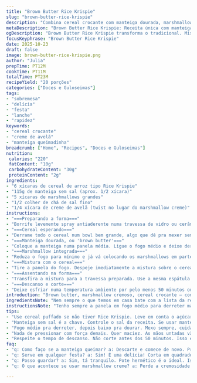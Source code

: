 ```yaml
---
title: "Brown Butter Rice Krispie"
slug: "brown-butter-rice-krispie"
description: "Combina cereal crocante com manteiga dourada, marshmallow e toque extra de creme de avelã. Técnica de manteiga queimadinha realça aroma, textura. Atenção redobrada no cozimento para evitar amargor. Receita com leve troca do creme original por algo mais encorpado, sabor diferente. Passos reorganizados para facilitar entendimento e evitar erros comuns. Uma pegada caseira, prática e saborosa, com dicas para ajustar conforme ingredientes disponíveis e condições da cozinha."
metaDescription: "Brown Butter Rice Krispie: Receita única com manteiga dourada e creme de avelã. Crocante e saborosa, a sobremesa perfeita para qualquer momento."
ogDescription: "Brown Butter Rice Krispie transforma o tradicional. Mistura crocante com doçura do creme de avelã. Delícia! Ideal para festinhas ou lanche."
focusKeyphrase: "Brown Butter Rice Krispie"
date: 2025-10-23
draft: false
image: brown-butter-rice-krispie.png
author: "Julia"
prepTime: PT12M
cookTime: PT11M
totalTime: PT23M
recipeYield: "20 porções"
categories: ["Doces e Guloseimas"]
tags:
- "sobremesa"
- "delícia"
- "festa"
- "lanche"
- "rapidez"
keywords:
- "cereal crocante"
- "creme de avelã"
- "manteiga queimadinha"
breadcrumb: ["Home", "Recipes", "Doces e Guloseimas"]
nutrition: 
 calories: "220"
 fatContent: "10g"
 carbohydrateContent: "30g"
 proteinContent: "2g"
ingredients:
- "6 xícaras de cereal de arroz tipo Rice Krispie"
- "115g de manteiga sem sal (aprox. 1/2 xícara)"
- "5 xícaras de marshmallows grandes"
- "1/2 colher de chá de sal fino"
- "1/4 xícara de creme de avelã (twist no lugar do marshmallow creme)"
instructions:
- "===Preparando a forma==="
- "Borrife levemente spray antiaderente numa travessa de vidro ou cerâmica 23x33cm. Assentar e separar, porque vai facilitar na hora de desenformar e evitar desespero grudando tudo."
- "===Cereal esperando==="
- "Derrame todo o cereal num bowl bem grande, algo que dê pra mexer sem derrubar. Reserva aí, que é a base crocante e leva tudo na mistura depois."
- "===Manteiga dourada, ou 'brown butter'==="
- "Coloque a manteiga numa panela média. Ligue o fogo médio e deixe derreter, mexa sempre. Assim que derreter, abaixe o fogo para o baixo e comece a mexer quase constantemente, raspando o fundo da panela com uma colher de silicone ou madeira. Vai criar uma espuminha cremosa e depois pequenos grãozinhos amarronzados no fundo. Isso é o leite queimando e aquele cheiro de castanha que invade a cozinha já dá pista do ponto certo — entre 3 a 6 minutos, fica pronto. Se escurecer muito rápido, fogo muito alto; apaga e recomeça. Atenção para não deixar queimar, porque vira amargo."
- "===Marshmallow integrada==="
- "Reduza o fogo para mínimo e já vá colocando os marshmallows em partes na panela. Fazendo aos poucos, eles derretem sem queimar. Agora o segredo: mexa muito bem até formar um creme liso todo combinado com a manteiga dourada. Adicione o sal e o creme de avelã. Mexa mais um pouco, vai parecer grudento mas vai incorporar. Se parecer difícil, paciência, continue mexendo que logo fica homogêneo."
- "===Mistura com o cereal==="
- "Tire a panela do fogo. Despeje imediatamente a mistura sobre o cereal que está no bowl. Use uma espátula de silicone para misturar delicadamente, cobrindo tudo sem esfarelar muito o cereal. A espátula pode ser levemente borrifada com óleo spray pra não grudar."
- "===Assentando na forma==="
- "Transfira a mistura para a travessa preparada. Use a mesma espátula ou as mãos untadas com spray para pressionar levemente. Pressione só o bastante para firmar, senão o resultado final fica muito duro e seco — a textura precisa ser macia e arejada."
- "===Descanso e corte==="
- "Deixe esfriar numa temperatura ambiente por pelo menos 50 minutos ou até firmar. Não tente cortar antes; se usar faca quente, vai melecar tudo. Depois disso, fatie em pedaços do tamanho que quiser e armazene num pote hermético para conservar maciez."
introduction: "Brown butter, marshmallow cremoso, cereal crocante — conexão instantânea. Se você já tentou fazer Rice Krispie Treats e sentiu que faltava algo, esse método de dourar a manteiga traz aroma e textura que elevam o básico a outro nível. Eu troquei o marshmallow creme por creme de avelã para uma variação surpreendente. Técnica exige atenção na manteiga para não queimar mas recompensa é gigante: essa manteiga dourada tem cheiro de frescor de nutella quente. Pressionar com cuidado evita que fiquem duros demais, maciez e crocância aparecem juntas. A receita é simples, mas detalhes fazem toda diferença no resultado final. Seja para festa, lanche ou só pra matar aquela vontade de doce, tem gosto de lar, de cozinha de vó, só que com uma pegada repaginada."
ingredientsNote: "Nem sempre o que temos em casa bate com a lista da receita. Se não encontrar o cereal Rice Krispie tradicional, pode usar outro cereal de arroz puffado, mas observe se tem açúcar ou sal para ajustar o doce final. No lugar do creme de avelã, pode voltar ao clássico marshmallow creme, mas perca aquele quê diferente que arrisquei aqui. Use manteiga sem sal para controlar o sal da receita, já que você vai adicionar depois; manteiga com sal pode desequilibrar o sabor. Observar o sal é fundamental para não deixar doce enjoativo. E aquele spray antiaderente? Vale até uma camada fina de manteiga pra ajudar a soltar depois, se não tiver spray na despensa. Secar bem a forma evita sofrimento na hora: docinhos grudados só aumentam stress na cozinha."
instructionsNote: "Tenho sempre a panela em fogo médio para derreter manteiga e depois reduzo para baixo para evitar que a manteiga queime rápido. Raspando o fundo com frequência para liberar os sólidos do leite dourados que dão aroma de castanha, sinal claro de que está pronto. Passos trocados garantem economia de tempo e menos chance de erro: faço primeiro o cereal separado para depois unificar na mistura ainda quente, assim o cereal não encharca nem perde crocância. Na hora de mexer os marshmallows, importante reduzir o fogo ao mínimo pois queimar o açucar não é divertido, resulta em sabor amargo e textura ruim. Pressionar leve a massa numa forma, com espátula ou mãos untadas, e esperar firmar ao ar livre evitam essa massa compacta e sabor de borracha que já vi em muita receita genérica por aí. Cortar antes do tempo só vai bagunçar tudo. Use sempre bons sensores: olho, nariz e tato garantem sucesso mais que relógio."
tips:
- "Use cereal puffado se não tiver Rice Krispie. Leve em conta o açúcar já no cereal. Balanceie o doce. Olho no sal, não deixe muito doce. Um pingo de sal realça tudo. Cuidado com a textura."
- "Manteiga sem sal é a chave. Controle o sal da receita. Se usar manteiga com sal, o sabor pode sair do controle. Mude o creme de avelã por marshmallow se preferir. Risco de perder a cremosidade."
- "Fogo médio pra derreter, depois baixo pra dourar. Mexo sempre, cuidado com queimaduras. Aromas vão aparecer. Se engrossar muito rapidinho, é sinal de erro. Volta e corrige."
- "Nada de pressionar com força demais. Quer maciez. As mãos untadas vão ajudar. Espátula pode grudar, spray faz a diferença. Pressione só o suficiente para firmar e manter a leveza."
- "Respeite o tempo de descanso. Não corte antes dos 50 minutos. Isso evita que bagunce tudo. Faca quente só vai melecar. Aguardar é um jeito de garantir a festa do sabor."
faq:
- "q: Como faço se a manteiga queimar? a: Descarte e comece de novo. Presta atenção. Fogo muito alto queima rápido."
- "q: Serve em qualquer festa? a: Sim! É uma delícia! Corta em quadrados pequenos. Mistura crocante e textura suave. Ideal pra lanche também."
- "q: Posso guardar? a: Sim, tá tranquilo. Pote hermético é o ideal. Isso evita que sequem. Em temperatura ambiente, dias a mais."
- "q: O que acontece se usar marshmallow creme? a: Perde a cremosidade do creme de avelã. Arroz pode encharcar. Sabor não é igual. Uma troca que pode não funcionar."

---
```

